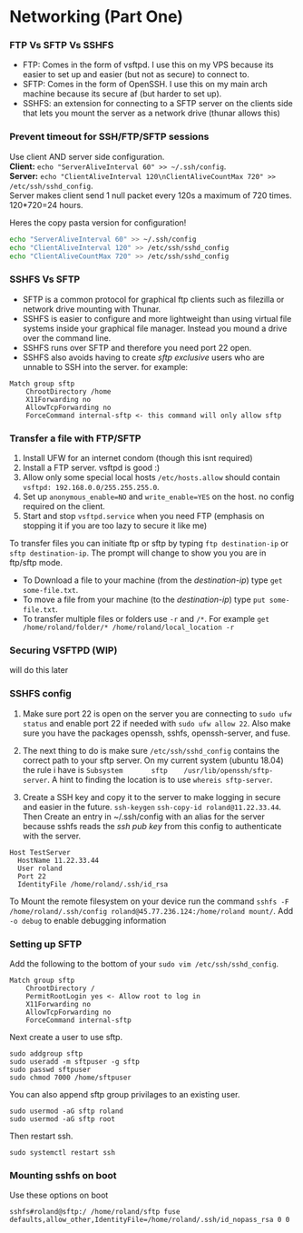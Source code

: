 # Networking (Part One)

### FTP Vs SFTP Vs SSHFS

* FTP: Comes in the form of vsftpd. I use this on my VPS because its easier to set up and easier (but not as secure) to connect to.
* SFTP: Comes in the form of OpenSSH. I use this on my main arch machine because its secure af (but harder to set up).
* SSHFS: an extension for connecting to a SFTP server on the clients side that lets you mount the server as a network drive (thunar allows this)

### Prevent timeout for SSH/FTP/SFTP sessions

Use client AND server side configuration.\
**Client:** `echo "ServerAliveInterval 60" >> ~/.ssh/config`.\
**Server:** `echo "ClientAliveInterval 120\nClientAliveCountMax 720" >> /etc/ssh/sshd_config`.\
Server makes client send 1 null packet every 120s a maximum of 720 times. 120*720=24 hours.

Heres the copy pasta version for configuration!

```bash
echo "ServerAliveInterval 60" >> ~/.ssh/config
echo "ClientAliveInterval 120" >> /etc/ssh/sshd_config
echo "ClientAliveCountMax 720" >> /etc/ssh/sshd_config
```

### SSHFS Vs SFTP

* SFTP is a common protocol for graphical ftp clients such as filezilla or network drive mounting with Thunar.
* SSHFS is easier to configure and more lightweight than using virtual file systems inside your graphical file manager. Instead you mound a drive over the command line.
* SSHFS runs over SFTP and therefore you need port 22 open.
* SSHFS also avoids having to create *sftp exclusive* users who are unnable to SSH into the server. for example:

```none
Match group sftp
	ChrootDirectory /home
	X11Forwarding no
	AllowTcpForwarding no
	ForceCommand internal-sftp <- this command will only allow sftp
```

### Transfer a file with FTP/SFTP

1. Install UFW for an internet condom (though this isnt required)
2. Install a FTP server. vsftpd is good :)
3. Allow only some special local hosts `/etc/hosts.allow` should contain `vsftpd: 192.168.0.0/255.255.255.0`.
4. Set up `anonymous_enable=NO` and `write_enable=YES` on the host. no config required on the client.
5. Start and stop `vsftpd.service` when you need FTP (emphasis on stopping it if you are too lazy to secure it like me)

To transfer files you can initiate ftp or sftp by typing `ftp destination-ip` or `sftp destination-ip`. The prompt will change to show you you are in ftp/sftp mode.

* To Download a file to your machine (from the *destination-ip*) type `get some-file.txt`.
* To move a file from your machine (to the *destination-ip*) type `put some-file.txt`.
* To transfer multiple files or folders use `-r` and `/*`. For example `get /home/roland/folder/* /home/roland/local_location -r`

### Securing VSFTPD (WIP)

will do this later

### SSHFS config

1. Make sure port 22 is open on the server you are connecting to `sudo ufw status` and enable port 22 if needed with `sudo ufw allow 22`. Also make sure you have the packages openssh, sshfs, openssh-server, and fuse.

2. The next thing to do is make sure `/etc/ssh/sshd_config` contains the correct path to your sftp server. On my current system (ubuntu 18.04) the rule i have is `Subsystem       sftp    /usr/lib/openssh/sftp-server`. A hint to finding the location is to use `whereis sftp-server`.

3. Create a SSH key and copy it to the server to make logging in secure and easier in the future. `ssh-keygen` `ssh-copy-id roland@11.22.33.44`. Then Create an entry in ~/.ssh/config with an alias for the server because sshfs reads the *ssh pub key* from this config to authenticate with the server.

```none
Host TestServer
  HostName 11.22.33.44
  User roland
  Port 22
  IdentityFile /home/roland/.ssh/id_rsa
```

To Mount the remote filesystem on your device run the command `sshfs -F /home/roland/.ssh/config roland@45.77.236.124:/home/roland mount/`. Add
`-o debug` to enable debugging information

### Setting up SFTP

Add the following to the bottom of your `sudo vim /etc/ssh/sshd_config`.

```none
Match group sftp
	ChrootDirectory /
	PermitRootLogin yes <- Allow root to log in
	X11Forwarding no
	AllowTcpForwarding no
	ForceCommand internal-sftp
```

Next create a user to use sftp.

```none
sudo addgroup sftp
sudo useradd -m sftpuser -g sftp
sudo passwd sftpuser
sudo chmod 7000 /home/sftpuser
```

You can also append sftp group privilages to an existing user.

```none
sudo usermod -aG sftp roland
sudo usermod -aG sftp root
```

Then restart ssh.

```none
sudo systemctl restart ssh
```

### Mounting sshfs on boot

Use these options on boot

```none
sshfs#roland@sftp:/ /home/roland/sftp fuse defaults,allow_other,IdentityFile=/home/roland/.ssh/id_nopass_rsa 0 0
```

